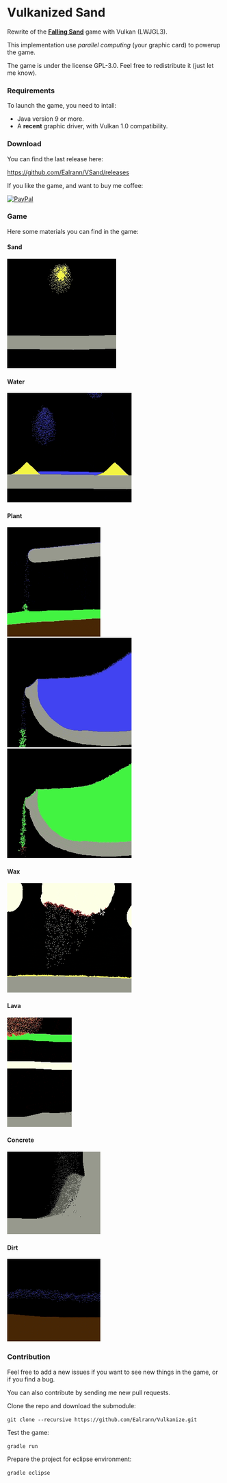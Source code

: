 # Vulkanized Sand
Rewrite of the [**Falling Sand**](https://en.wikipedia.org/wiki/Falling-sand_game) game with Vulkan (LWJGL3).

This implementation use *parallel computing* (your graphic card) to powerup the game.

The game is under the license GPL-3.0. Feel free to redistribute it (just let me know).

### Requirements

To launch the game, you need to intall:
* Java version 9 or more.
* A **recent** graphic driver, with Vulkan 1.0 compatibility.

### Download

You can find the last release here:

https://github.com/Ealrann/VSand/releases

If you like the game, and want to buy me coffee:

[![PayPal](https://www.paypalobjects.com/en_US/i/btn/btn_donate_SM.gif)](https://www.paypal.com/cgi-bin/webscr?cmd=_s-xclick&hosted_button_id=ZETXTGG9ZGENU)

### Game

Here some materials you can find in the game:

#### Sand
![Sand](https://raw.githubusercontent.com/Ealrann/VSand/master/doc/image/sand.gif)

#### Water
![Water](https://raw.githubusercontent.com/Ealrann/VSand/master/doc/image/water.gif)

#### Plant
![Plant](https://raw.githubusercontent.com/Ealrann/VSand/master/doc/image/plant.gif)
![Plant1](https://raw.githubusercontent.com/Ealrann/VSand/master/doc/image/plant2.gif)
![Plant2](https://raw.githubusercontent.com/Ealrann/VSand/master/doc/image/plant_fire.gif)

#### Wax
![Wax](https://raw.githubusercontent.com/Ealrann/VSand/master/doc/image/wax.gif)

#### Lava
![Lava](https://raw.githubusercontent.com/Ealrann/VSand/master/doc/image/lava.gif)

#### Concrete
![Concrete](https://raw.githubusercontent.com/Ealrann/VSand/master/doc/image/concrete.gif)

#### Dirt
![Dirt](https://raw.githubusercontent.com/Ealrann/VSand/master/doc/image/dirt.gif)

### Contribution

Feel free to add a new issues if you want to see new things in the game, or if you find a bug. 

You can also contribute by sending me new pull requests.

Clone the repo and download the submodule:

`git clone --recursive https://github.com/Ealrann/Vulkanize.git`

Test the game:

`gradle run`

Prepare the project for eclipse environment:

`gradle eclipse`
